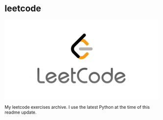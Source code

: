 # leetcode

![logo](https://github.com/Shigerman/leetcode/raw/main/leetcode.jpg)

My leetcode exercises archive. I use the latest Python at the time of this readme update.
